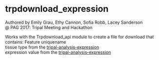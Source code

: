 # trpdownload_expression

Authored by Emily Grau, Ethy Cannon, Sofia Robb, Lacey Sanderson  
@ PAG 2017: Tripal Meeting and Hackathon

Works with the Trpdownload_api module to create a file for download that contains:
Feature uniquename   
tissue type from the [tripal-analysis-expression](http://tripal.info/extensions/modules/tripal-analysis-expression)  
expression value from the [tripal-analysis-expression](http://tripal.info/extensions/modules/tripal-analysis-expression)


